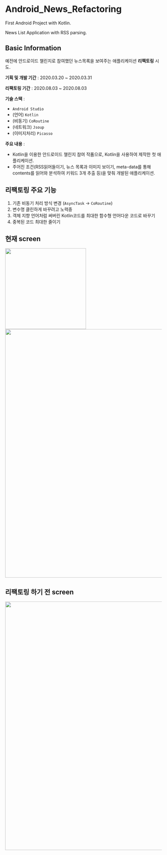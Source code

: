 # Android_News_Refactoring
First Android Project with Kotlin.

News List Application with RSS parsing.


## Basic Information
예전에 안드로이드 챌린지로 참여했던 뉴스목록을 보여주는 애플리케이션 **리팩토링** 시도.

**기획 및 개발 기간** : 2020.03.20 ~ 2020.03.31

**리팩토링 기간** : 2020.08.03 ~ 2020.08.03

**기술 스택** : 
* `Android Studio`
* (언어) `Kotlin`
* (비동기) `CoRoutine`
* (네트워크) `Jsoup`
* (이미지처리) `Picasso`

**주요 내용** : 
- Kotlin을 이용한 안드로이드 챌린지 참여 작품으로, Kotlin을 사용하여 제작한 첫 애플리케이션. 
- 주어진 조건(RSS읽어들이기, 뉴스 목록과 이미지 보이기, meta-data를 통해 contents를 읽어와 분석하여 키워드 3개 추출 등)을 맞춰 개발된 애플리케이션.


## 리팩토링 주요 기능
1. 기존 비동기 처리 방식 변경 (`AsyncTask` -> `CoRoutine`)
2. 변수명 클린하게 바꾸려고 노력중
3. 객체 지향 언어처럼 써버린 Kotlin코드를 최대한 함수형 언어다운 코드로 바꾸기
4. 중복된 코드 최대한 줄이기


## 현재 screen
<image src="./gif_screen.gif" width=260 />
<image src="./cur-screen.png" width=800 />

## 리팩토링 하기 전 screen
<image src="./pre-screen.png" width=800 />
